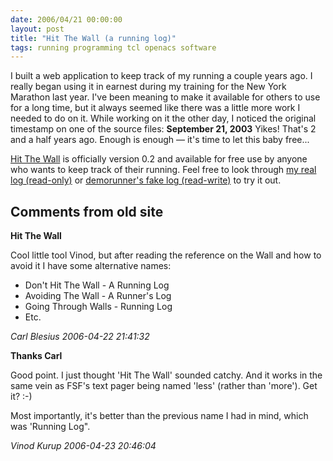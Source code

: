 ```yaml
---
date: 2006/04/21 00:00:00
layout: post
title: "Hit The Wall (a running log)"
tags: running programming tcl openacs software
---
```


I built a web application to keep track of my running a couple years
ago. I really began using it in earnest during my training for the New
York Marathon last year. I've been meaning to make it available for
others to use for a long time, but it always seemed like there was a
little more work I needed to do on it. While working on it the other
day, I noticed the original timestamp on one of the source files:
**September 21, 2003** Yikes! That's 2 and a half years ago. Enough is
enough &mdash; it's time to let this baby free...

[Hit The Wall](http://kurup.org/run) is officially version 0.2 and
available for free use by anyone who wants to keep track of their
running. Feel free to look through [my real log
(read-only)](http://kurup.org/run/log/log?runner_id=16832) or
[demorunner's fake log
(read-write)](http://kurup.org/run/log/log?runner_id=63350) to try it
out.

<div id="comment-box">
<h2>Comments from old site</h2>

<div class="one-comment">
<p><b>Hit The Wall</b></p>
<p>
Cool little tool Vinod, but after reading the reference on the Wall
and how to avoid it I have some alternative names:
</p>

<ul>
<li>Don't Hit The Wall - A Running Log</li>
<li>Avoiding The Wall - A Runner's Log</li>
<li>Going Through Walls - Running Log</li>
<li>Etc.</li>
</ul>

<address class="signature">
<span class="author">Carl Blesius</span>
<span class="date">2006-04-22 21:41:32</span>
</address>
</div>

<div class="my-comment">
<p><b>Thanks Carl</b></p>
<p>
Good point. I just thought 'Hit The Wall' sounded catchy. And it works
in the same vein as FSF's text pager being named 'less' (rather than
'more'). Get it? :-)
</p>
<p>
Most importantly, it's better than the previous name I had in mind,
which was 'Running Log".
</p>
<address class="signature">
<span class="author">Vinod Kurup</span>
<span class="date">2006-04-23 20:46:04</span>
</address>
</div>


</div>
